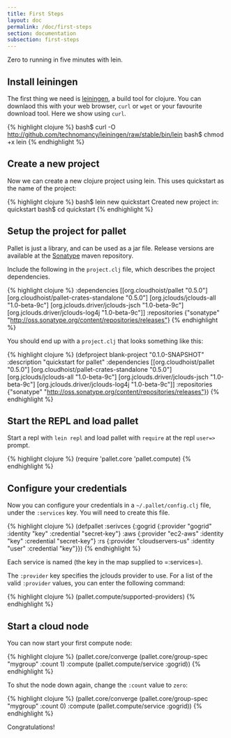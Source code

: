 ```yaml
---
title: First Steps
layout: doc
permalink: /doc/first-steps
section: documentation
subsection: first-steps
---
```


Zero to running in five minutes with lein.

## Install leiningen

The first thing we need is [leiningen](http://github.com/technomancy/leiningen),
a build tool for clojure. You can downlaod this with your web browser, `curl` or
`wget` or your favourite download tool. Here we show using `curl`.

{% highlight clojure %}
    bash$ curl -O http://github.com/technomancy/leiningen/raw/stable/bin/lein
    bash$ chmod +x lein
{% endhighlight %}

## Create a new project

Now we can create a new clojure project using lein. This uses quickstart as the
name of the project:

{% highlight clojure %}
    bash$ lein new quickstart
    Created new project in: quickstart
    bash$ cd quickstart
{% endhighlight %}

## Setup the project for pallet

Pallet is just a library, and can be used as a jar file. Release
versions are available at the
[Sonatype](http://oss.sonatype.org/content/repositories/releases/org/cloudhoist)
maven repository.

Include the following in the `project.clj` file, which describes the project
dependencies.

{% highlight clojure %}
    :dependencies [[org.cloudhoist/pallet "0.5.0"]
                   [org.cloudhoist/pallet-crates-standalone "0.5.0"]
                   [org.jclouds/jclouds-all "1.0-beta-9c"]
                   [org.jclouds.driver/jclouds-jsch "1.0-beta-9c"]
                   [org.jclouds.driver/jclouds-log4j "1.0-beta-9c"]]
    :repositories {"sonatype"
                   "http://oss.sonatype.org/content/repositories/releases"}
{% endhighlight %}

You should end up with a `project.clj` that looks something like this:

{% highlight clojure %}
    (defproject blank-project "0.1.0-SNAPSHOT"
      :description "quickstart for pallet"
      :dependencies [[org.cloudhoist/pallet "0.5.0"]
                     [org.cloudhoist/pallet-crates-standalone "0.5.0"]
                     [org.jclouds/jclouds-all "1.0-beta-9c"]
                     [org.jclouds.driver/jclouds-jsch "1.0-beta-9c"]
                     [org.jclouds.driver/jclouds-log4j "1.0-beta-9c"]]
      :repositories {"sonatype"
                     "http://oss.sonatype.org/content/repositories/releases"})
{% endhighlight %}

## Start the REPL and load pallet

Start a repl with `lein repl` and load pallet with `require` at the repl
`user=>` prompt.

{% highlight clojure %}
    (require 'pallet.core 'pallet.compute)
{% endhighlight %}


## Configure your credentials

Now you can configure your credentials in a `~/.pallet/config.clj` file, under
the `:services` key. You will need to create this file.

{% highlight clojure %}
    (defpallet
      :serivces
        {:gogrid {:provider "gogrid" 
                  :identity "key" 
                  :credential "secret-key"}
         :aws {:provider "ec2-aws" 
               :identity "key" 
               :credential "secret-key"}
         :rs  {:provider "cloudservers-us" 
               :identity "user" 
               :credential "key"}})
{% endhighlight %}

Each service is named (the key in the map supplied to =:services=).

The `:provider` key specifies the jclouds provider to use.  For a list of the
valid `:provider` values, you can enter the following command:

{% highlight clojure %}
    (pallet.compute/supported-providers)
{% endhighlight %}


## Start a cloud node

You can now start your first compute node:

{% highlight clojure %}
    (pallet.core/converge
      (pallet.core/group-spec "mygroup" :count 1)
      :compute (pallet.compute/service :gogrid))
{% endhighlight %}

To shut the node down again, change the `:count` value to `zero`:

{% highlight clojure %}
    (pallet.core/converge
      (pallet.core/group-spec "mygroup" :count 0)
      :compute (pallet.compute/service :gogrid))
{% endhighlight %}

Congratulations!
